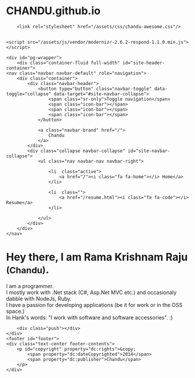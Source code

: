 # CHANDU.github.io

<!DOCTYPE html>
<!--[if lt IE 7]>      <html class="no-js lt-ie9 lt-ie8 lt-ie7"> <![endif]-->
<!--[if IE 7]>         <html class="no-js lt-ie9 lt-ie8"> <![endif]-->
<!--[if IE 8]>         <html class="no-js lt-ie9"> <![endif]-->
<!--[if gt IE 8]><!--> <html class="no-js"> <!--<![endif]-->
<head>
	<meta charset="utf-8">
	<meta http-equiv="X-UA-Compatible" content="IE=edge,chrome=1">
	<title>Home - Chandu</title>
	<meta name="description" content="">
	<meta name="viewport" content="width=device-width, initial-scale=1">
		<!--<link href='http://fonts.googleapis.com/css?family=Droid+Serif:400,700' rel='stylesheet' type='text/css'> -->
	<link href='http://fonts.googleapis.com/css?family=Open+Sans:400,600|Amaranth:400,700' rel='stylesheet' type='text/css'>

	
		<link rel="stylesheet" href="/assets/css/chandu-awesome.css"/>
	
	
	<script src="/assets/js/vendor/modernizr-2.6.2-respond-1.1.0.min.js"></script>
</head>
<body class="index">
	<!--[if lt IE 7]>
		<p class="browsehappy">You are using an <strong>outdated</strong> browser. Please <a href="http://browsehappy.com/">upgrade your browser</a> to improve your experience.</p>
	<![endif]-->
	
	<div id="pg-wrapper">
		<div class="container-fluid full-width" id="site-header-container">
	<nav class="navbar navbar-default" role="navigation">
		<div class="container">
			<div class="navbar-header">
				<button type="button" class="navbar-toggle" data-toggle="collapse" data-target="#site-navbar-collapse">
					<span class="sr-only">Toggle navigation</span>
					<span class="icon-bar"></span>
					<span class="icon-bar"></span>
					<span class="icon-bar"></span>
				</button>

				<a class="navbar-brand" href="/">
					Chandu
				</a>
			</div>
			<div class="collapse navbar-collapse" id="site-navbar-collapse">
				<ul class="nav navbar-nav navbar-right">
				
					<li  class="active">
						<a href="/"><i class="fa fa-home"></i> Home</a>
					</li>
				
					<li  class="">
						<a href="/resume.html"><i class="fa fa-code"></i> Resume</a>
					</li>
				
				</ul>
			</div>
		</div>
	</nav>
</div>
		
<div class="container-fluid">
	<div class="row">
		<div class="col-md-12">
			<div class="jumbotron">
				<h1>Hey there, I am Rama Krishnam Raju <small>(Chandu)</small>.</h1>
				<p>
					I am a programmer. <br/>
					I mostly work with .Net stack (C#, Asp.Net MVC etc.) and occasionaly dabble with NodeJs, Ruby.<br/>
					I have a passion for developing applications (be it for work or in the OSS space.) <br/>
					In Hank's words: "I work with software and software accessories". :)
				</p>
			</div>
		</div>
	</div>
</div>

		
		<div class="push"></div>	
	</div>
	<footer id="footer">
	<div class="text-center footer-contents">
		<p id="copyright" property="dc:rights">&copy;
			<span property="dc:dateCopyrighted">2014</span>
			<span property="dc:publisher">Chandu</span>
		</p>	
	</div>
	
</footer>
	<script src="/assets/js/vendor/jquery.min.js"></script>
<script src="/assets/js/vendor/bootstrap.js"></script>
<script src="/assets/js/vendor/handlebars.js"></script>
<script src="/assets/js/plugins.js"></script>
<script src="/assets/js/main.js"></script>
</body>
</html>
